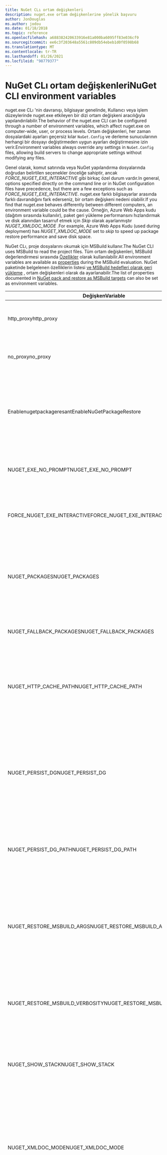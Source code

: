 ```yaml
---
title: NuGet CLı ortam değişkenleri
description: nuget.exe ortam değişkenlerine yönelik başvuru
author: JonDouglas
ms.author: jodou
ms.date: 01/18/2018
ms.topic: reference
ms.openlocfilehash: a688382420633916e81a000ba6095ff83e036cf9
ms.sourcegitcommit: ee6c3f203648a5561c809db54ebeb1d0f0598b68
ms.translationtype: MT
ms.contentlocale: tr-TR
ms.lasthandoff: 01/26/2021
ms.locfileid: "98779377"
---
```

# <a name="nuget-cli-environment-variables"></a><span data-ttu-id="832d8-103">NuGet CLı ortam değişkenleri</span><span class="sxs-lookup"><span data-stu-id="832d8-103">NuGet CLI environment variables</span></span>

<span data-ttu-id="832d8-104">nuget.exe CLı 'nin davranışı, bilgisayar genelinde, Kullanıcı veya işlem düzeylerinde nuget.exe etkileyen bir dizi ortam değişkeni aracılığıyla yapılandırılabilir.</span><span class="sxs-lookup"><span data-stu-id="832d8-104">The behavior of the nuget.exe CLI can be configured through a number of environment variables, which affect nuget.exe on computer-wide, user, or process levels.</span></span> <span data-ttu-id="832d8-105">Ortam değişkenleri, her zaman dosyalardaki ayarları geçersiz kılar `NuGet.Config` ve derleme sunucularının herhangi bir dosyayı değiştirmeden uygun ayarları değiştirmesine izin verir.</span><span class="sxs-lookup"><span data-stu-id="832d8-105">Environment variables always override any settings in `NuGet.Config` files, allowing build servers to change appropriate settings without modifying any files.</span></span>

<span data-ttu-id="832d8-106">Genel olarak, komut satırında veya NuGet yapılandırma dosyalarında doğrudan belirtilen seçenekler önceliğe sahiptir, ancak *FORCE_NUGET_EXE_INTERACTIVE* gibi birkaç özel durum vardır.</span><span class="sxs-lookup"><span data-stu-id="832d8-106">In general, options specified directly on the command line or in NuGet configuration files have precedence, but there are a few exceptions such as *FORCE_NUGET_EXE_INTERACTIVE*.</span></span> <span data-ttu-id="832d8-107">nuget.exe farklı bilgisayarlar arasında farklı davrandığını fark ederseniz, bir ortam değişkeni nedeni olabilir.</span><span class="sxs-lookup"><span data-stu-id="832d8-107">If you find that nuget.exe behaves differently between different computers, an environment variable could be the cause.</span></span> <span data-ttu-id="832d8-108">Örneğin, Azure Web Apps kudu (dağıtım sırasında kullanılır), paket geri yükleme performansını hızlandırmak ve disk alanından tasarruf etmek için *Skip* olarak ayarlanmıştır *NUGET_XMLDOC_MODE* .</span><span class="sxs-lookup"><span data-stu-id="832d8-108">For example, Azure Web Apps Kudu (used during deployment) has *NUGET_XMLDOC_MODE* set to *skip* to speed up package restore performance and save disk space.</span></span>

<span data-ttu-id="832d8-109">NuGet CLı, proje dosyalarını okumak için MSBuild kullanır.</span><span class="sxs-lookup"><span data-stu-id="832d8-109">The NuGet CLI uses MSBuild to read the project files.</span></span> <span data-ttu-id="832d8-110">Tüm ortam değişkenleri, MSBuild değerlendirmesi sırasında [Özellikler](/visualstudio/msbuild/msbuild-command-line-reference) olarak kullanılabilir.</span><span class="sxs-lookup"><span data-stu-id="832d8-110">All environment variables are available as [properties](/visualstudio/msbuild/msbuild-command-line-reference) during the MSBuild evaluation.</span></span>
<span data-ttu-id="832d8-111">NuGet paketinde belgelenen özelliklerin listesi [ve MSBuild hedefleri olarak geri yükleme](../msbuild-targets.md#restore-properties) , ortam değişkenleri olarak da ayarlanabilir.</span><span class="sxs-lookup"><span data-stu-id="832d8-111">The list of properties documented in [NuGet pack and restore as MSBuild targets](../msbuild-targets.md#restore-properties) can also be set as environment variables.</span></span>

| <span data-ttu-id="832d8-112">Değişken</span><span class="sxs-lookup"><span data-stu-id="832d8-112">Variable</span></span> | <span data-ttu-id="832d8-113">Açıklama</span><span class="sxs-lookup"><span data-stu-id="832d8-113">Description</span></span> | <span data-ttu-id="832d8-114">Açıklamalar</span><span class="sxs-lookup"><span data-stu-id="832d8-114">Remarks</span></span> |
| --- | --- | --- |
| <span data-ttu-id="832d8-115">http_proxy</span><span class="sxs-lookup"><span data-stu-id="832d8-115">http_proxy</span></span> | <span data-ttu-id="832d8-116">NuGet HTTP işlemleri için kullanılan http proxy 'si.</span><span class="sxs-lookup"><span data-stu-id="832d8-116">Http proxy used for NuGet HTTP operations.</span></span> | <span data-ttu-id="832d8-117">Bu, olarak belirtilir `http://<username>:<password>@proxy.com` .</span><span class="sxs-lookup"><span data-stu-id="832d8-117">This would be specified as `http://<username>:<password>@proxy.com`.</span></span> |
| <span data-ttu-id="832d8-118">no_proxy</span><span class="sxs-lookup"><span data-stu-id="832d8-118">no_proxy</span></span> | <span data-ttu-id="832d8-119">Proxy 'yi kullanarak atlamak için etki alanlarını yapılandırır.</span><span class="sxs-lookup"><span data-stu-id="832d8-119">Configures domains to bypass from using proxy.</span></span> | <span data-ttu-id="832d8-120">Virgülle (,) ayrılmış etki alanları olarak belirtilir.</span><span class="sxs-lookup"><span data-stu-id="832d8-120">Specified as domains separated by comma (,).</span></span> |
| <span data-ttu-id="832d8-121">Enablenugetpackageresant</span><span class="sxs-lookup"><span data-stu-id="832d8-121">EnableNuGetPackageRestore</span></span> | <span data-ttu-id="832d8-122">NuGet 'in, geri yükleme sırasında Package gerekliyse, açıkça izin verip vermediği için bayrak.</span><span class="sxs-lookup"><span data-stu-id="832d8-122">Flag for if NuGet should implicitly grant consent if that's required by package on restore.</span></span> | <span data-ttu-id="832d8-123">Belirtilen bayrak *doğru* veya *1* olarak kabul edilir, bayrak ayarlanmamış gibi başka bir değer kabul edilir.</span><span class="sxs-lookup"><span data-stu-id="832d8-123">Specified flag is treated as *true* or *1*, any other value treated as flag not set.</span></span> |
| <span data-ttu-id="832d8-124">NUGET_EXE_NO_PROMPT</span><span class="sxs-lookup"><span data-stu-id="832d8-124">NUGET_EXE_NO_PROMPT</span></span> | <span data-ttu-id="832d8-125">Kimlik bilgilerini sormak için exe 'yi engeller.</span><span class="sxs-lookup"><span data-stu-id="832d8-125">Prevents the exe for prompting for credentials.</span></span> | <span data-ttu-id="832d8-126">Null veya boş dize hariç herhangi bir değer, bu bayrak ayarlanmış/doğru olarak değerlendirilir.</span><span class="sxs-lookup"><span data-stu-id="832d8-126">Any value except null or empty string will be treated as this flag set/true.</span></span> |
| <span data-ttu-id="832d8-127">FORCE_NUGET_EXE_INTERACTIVE</span><span class="sxs-lookup"><span data-stu-id="832d8-127">FORCE_NUGET_EXE_INTERACTIVE</span></span> | <span data-ttu-id="832d8-128">Etkileşimli moda zorlamak için genel ortam değişkeni.</span><span class="sxs-lookup"><span data-stu-id="832d8-128">Global environment variable to force interactive mode.</span></span> | <span data-ttu-id="832d8-129">Null veya boş dize hariç herhangi bir değer, bu bayrak ayarlanmış/doğru olarak değerlendirilir.</span><span class="sxs-lookup"><span data-stu-id="832d8-129">Any value except null or empty string will be treated as this flag set/true.</span></span> |
| <span data-ttu-id="832d8-130">NUGET_PACKAGES</span><span class="sxs-lookup"><span data-stu-id="832d8-130">NUGET_PACKAGES</span></span> | <span data-ttu-id="832d8-131">Genel paketleri [ve önbellek klasörlerini yönetme](../../consume-packages/managing-the-global-packages-and-cache-folders.md)konusunda açıklandığı gibi *genel paketler* klasörü için kullanılacak yol.</span><span class="sxs-lookup"><span data-stu-id="832d8-131">Path to use for the *global-packages* folder as described on [Managing the global packages and cache folders](../../consume-packages/managing-the-global-packages-and-cache-folders.md).</span></span> | <span data-ttu-id="832d8-132">Mutlak yol olarak belirtilir.</span><span class="sxs-lookup"><span data-stu-id="832d8-132">Specified as absolute path.</span></span> |
| <span data-ttu-id="832d8-133">NUGET_FALLBACK_PACKAGES</span><span class="sxs-lookup"><span data-stu-id="832d8-133">NUGET_FALLBACK_PACKAGES</span></span> | <span data-ttu-id="832d8-134">Küresel geri dönüş paketleri klasörleri.</span><span class="sxs-lookup"><span data-stu-id="832d8-134">Global fallback packages folders.</span></span> | <span data-ttu-id="832d8-135">Noktalı virgülle ayrılmış mutlak klasör yolları (;).</span><span class="sxs-lookup"><span data-stu-id="832d8-135">Absolute folder paths separated by semicolon (;).</span></span> |
| <span data-ttu-id="832d8-136">NUGET_HTTP_CACHE_PATH</span><span class="sxs-lookup"><span data-stu-id="832d8-136">NUGET_HTTP_CACHE_PATH</span></span> | <span data-ttu-id="832d8-137">[Genel paketleri ve önbellek klasörlerini yönetme](../../consume-packages/managing-the-global-packages-and-cache-folders.md)konusunda açıklandığı gibi, *http önbelleği* klasörü için kullanılacak yol.</span><span class="sxs-lookup"><span data-stu-id="832d8-137">Path to use for the *http-cache* folder as described on [Managing the global packages and cache folders](../../consume-packages/managing-the-global-packages-and-cache-folders.md).</span></span> | <span data-ttu-id="832d8-138">Mutlak yol olarak belirtilir.</span><span class="sxs-lookup"><span data-stu-id="832d8-138">Specified as absolute path.</span></span> |
| <span data-ttu-id="832d8-139">NUGET_PERSIST_DG</span><span class="sxs-lookup"><span data-stu-id="832d8-139">NUGET_PERSIST_DG</span></span> | <span data-ttu-id="832d8-140">DG dosyalarının (MSBuild 'ten toplanan verilerin) kalıcı olup olmadığını belirten bayrak.</span><span class="sxs-lookup"><span data-stu-id="832d8-140">Flag indicating if dg files (data collected from MSBuild) should be persisted.</span></span> | <span data-ttu-id="832d8-141">*True* veya *false* olarak belirtilir (varsayılan) NUGET_PERSIST_DG_PATH ayarlanmamışsa, geçici dizin (ngetkaralama klasörü geçerli ortamda geçici dizinde) depolanır.</span><span class="sxs-lookup"><span data-stu-id="832d8-141">Specified as *true* or *false* (default), if NUGET_PERSIST_DG_PATH not set will be stored to temporary directory (NuGetScratch folder in current environment temp directory).</span></span> |
| <span data-ttu-id="832d8-142">NUGET_PERSIST_DG_PATH</span><span class="sxs-lookup"><span data-stu-id="832d8-142">NUGET_PERSIST_DG_PATH</span></span> | <span data-ttu-id="832d8-143">DG dosyalarını kalıcı hale getirme yolu.</span><span class="sxs-lookup"><span data-stu-id="832d8-143">Path to persist dg files.</span></span> | <span data-ttu-id="832d8-144">Mutlak yol olarak belirtilen bu seçenek yalnızca *NUGET_PERSIST_DG* true olarak ayarlandığında kullanılır.</span><span class="sxs-lookup"><span data-stu-id="832d8-144">Specified as absolute path, this option is only used when *NUGET_PERSIST_DG* is set to true.</span></span> |
| <span data-ttu-id="832d8-145">NUGET_RESTORE_MSBUILD_ARGS</span><span class="sxs-lookup"><span data-stu-id="832d8-145">NUGET_RESTORE_MSBUILD_ARGS</span></span> | <span data-ttu-id="832d8-146">Ek MSBuild bağımsız değişkenlerini ayarlar.</span><span class="sxs-lookup"><span data-stu-id="832d8-146">Sets additional MSBuild arguments.</span></span> | <span data-ttu-id="832d8-147">Bağımsız değişkenleri msbuild.exe nasıl geçicağilerle aynı şekilde geçirin.</span><span class="sxs-lookup"><span data-stu-id="832d8-147">Pass arguments identical to how you would pass them to msbuild.exe.</span></span> <span data-ttu-id="832d8-148">Komut satırından değer çubuğuna foo bir proje özelliği ayarlamaya bir örnek/p: foo = bar olacaktır</span><span class="sxs-lookup"><span data-stu-id="832d8-148">An example of setting a project property Foo from the command line to value Bar would be /p:Foo=Bar</span></span> |
| <span data-ttu-id="832d8-149">NUGET_RESTORE_MSBUILD_VERBOSITY</span><span class="sxs-lookup"><span data-stu-id="832d8-149">NUGET_RESTORE_MSBUILD_VERBOSITY</span></span> | <span data-ttu-id="832d8-150">MSBuild günlüğü ayrıntı düzeyini ayarlar.</span><span class="sxs-lookup"><span data-stu-id="832d8-150">Sets the MSBuild log verbosity.</span></span> | <span data-ttu-id="832d8-151">Varsayılan değer *quiet* ("/v: q").</span><span class="sxs-lookup"><span data-stu-id="832d8-151">Default is *quiet* ("/v:q").</span></span> <span data-ttu-id="832d8-152">Olası değerler *q [UIET]*, *m [inhayvan]*, *n [ormal]*, *d [ekuyruklu]* ve *diag [nostic]*.</span><span class="sxs-lookup"><span data-stu-id="832d8-152">Possible values *q[uiet]*, *m[inimal]*, *n[ormal]*, *d[etailed]*, and *diag[nostic]*.</span></span> |
| <span data-ttu-id="832d8-153">NUGET_SHOW_STACK</span><span class="sxs-lookup"><span data-stu-id="832d8-153">NUGET_SHOW_STACK</span></span> | <span data-ttu-id="832d8-154">Tam özel durumun (yığın izleme dahil) kullanıcıya görüntülenip görüntülenmeyeceğini belirler.</span><span class="sxs-lookup"><span data-stu-id="832d8-154">Determines whether the full exception (including stack trace) should be displayed to the user.</span></span> | <span data-ttu-id="832d8-155">*Doğru* veya *yanlış* olarak belirtilir (varsayılan).</span><span class="sxs-lookup"><span data-stu-id="832d8-155">Specified as *true* or *false* (default).</span></span> |
| <span data-ttu-id="832d8-156">NUGET_XMLDOC_MODE</span><span class="sxs-lookup"><span data-stu-id="832d8-156">NUGET_XMLDOC_MODE</span></span> | <span data-ttu-id="832d8-157">Derlemeler XML belgesi dosya ayıklamanın nasıl işleneceğini belirler.</span><span class="sxs-lookup"><span data-stu-id="832d8-157">Determines how assemblies XML documentation file extraction should be handled.</span></span> | <span data-ttu-id="832d8-158">Desteklenen modlar *atlayın* (XML belge dosyalarını ayıklamayın), *Sıkıştır* (XML doc dosyalarını zip arşivi olarak depola) veya *none* (varsayılan, XML doc dosyalarını normal dosyalar olarak değerlendir).</span><span class="sxs-lookup"><span data-stu-id="832d8-158">Supported modes are *skip* (do not extract XML documentation files), *compress* (store XML doc files as a zip archive) or *none* (default, treat XML doc files as regular files).</span></span> |
| <span data-ttu-id="832d8-159">NUGET_CERT_REVOCATION_MODE</span><span class="sxs-lookup"><span data-stu-id="832d8-159">NUGET_CERT_REVOCATION_MODE</span></span> | <span data-ttu-id="832d8-160">Bir paketi imzalamak için kullanılan sertifikanın iptal durumu denetiminin, imzalanmış bir paket yüklenirken veya geri yüklendiğinde gerçekleştirileceğini belirler.</span><span class="sxs-lookup"><span data-stu-id="832d8-160">Determines how the revocation status check of the certificate used to sign a package, is performed when a signed package is installed or restored.</span></span> <span data-ttu-id="832d8-161">Ayarlanmazsa, varsayılan olarak olur `online` .</span><span class="sxs-lookup"><span data-stu-id="832d8-161">When not set, defaults to `online`.</span></span>| <span data-ttu-id="832d8-162">Olası değerler *çevrimiçi* (varsayılan), *çevrimdışı*.</span><span class="sxs-lookup"><span data-stu-id="832d8-162">Possible values *online* (default), *offline*.</span></span>  <span data-ttu-id="832d8-163">[NU3028](../errors-and-warnings/NU3028.md) ile ilgili</span><span class="sxs-lookup"><span data-stu-id="832d8-163">Related to [NU3028](../errors-and-warnings/NU3028.md)</span></span> |

